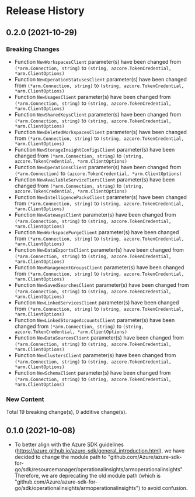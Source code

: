 # Release History

## 0.2.0 (2021-10-29)
### Breaking Changes

- Function `NewWorkspacesClient` parameter(s) have been changed from `(*arm.Connection, string)` to `(string, azcore.TokenCredential, *arm.ClientOptions)`
- Function `NewOperationStatusesClient` parameter(s) have been changed from `(*arm.Connection, string)` to `(string, azcore.TokenCredential, *arm.ClientOptions)`
- Function `NewUsagesClient` parameter(s) have been changed from `(*arm.Connection, string)` to `(string, azcore.TokenCredential, *arm.ClientOptions)`
- Function `NewSharedKeysClient` parameter(s) have been changed from `(*arm.Connection, string)` to `(string, azcore.TokenCredential, *arm.ClientOptions)`
- Function `NewDeletedWorkspacesClient` parameter(s) have been changed from `(*arm.Connection, string)` to `(string, azcore.TokenCredential, *arm.ClientOptions)`
- Function `NewStorageInsightConfigsClient` parameter(s) have been changed from `(*arm.Connection, string)` to `(string, azcore.TokenCredential, *arm.ClientOptions)`
- Function `NewOperationsClient` parameter(s) have been changed from `(*arm.Connection)` to `(azcore.TokenCredential, *arm.ClientOptions)`
- Function `NewAvailableServiceTiersClient` parameter(s) have been changed from `(*arm.Connection, string)` to `(string, azcore.TokenCredential, *arm.ClientOptions)`
- Function `NewIntelligencePacksClient` parameter(s) have been changed from `(*arm.Connection, string)` to `(string, azcore.TokenCredential, *arm.ClientOptions)`
- Function `NewGatewaysClient` parameter(s) have been changed from `(*arm.Connection, string)` to `(string, azcore.TokenCredential, *arm.ClientOptions)`
- Function `NewWorkspacePurgeClient` parameter(s) have been changed from `(*arm.Connection, string)` to `(string, azcore.TokenCredential, *arm.ClientOptions)`
- Function `NewDataExportsClient` parameter(s) have been changed from `(*arm.Connection, string)` to `(string, azcore.TokenCredential, *arm.ClientOptions)`
- Function `NewManagementGroupsClient` parameter(s) have been changed from `(*arm.Connection, string)` to `(string, azcore.TokenCredential, *arm.ClientOptions)`
- Function `NewSavedSearchesClient` parameter(s) have been changed from `(*arm.Connection, string)` to `(string, azcore.TokenCredential, *arm.ClientOptions)`
- Function `NewLinkedServicesClient` parameter(s) have been changed from `(*arm.Connection, string)` to `(string, azcore.TokenCredential, *arm.ClientOptions)`
- Function `NewLinkedStorageAccountsClient` parameter(s) have been changed from `(*arm.Connection, string)` to `(string, azcore.TokenCredential, *arm.ClientOptions)`
- Function `NewDataSourcesClient` parameter(s) have been changed from `(*arm.Connection, string)` to `(string, azcore.TokenCredential, *arm.ClientOptions)`
- Function `NewClustersClient` parameter(s) have been changed from `(*arm.Connection, string)` to `(string, azcore.TokenCredential, *arm.ClientOptions)`
- Function `NewSchemaClient` parameter(s) have been changed from `(*arm.Connection, string)` to `(string, azcore.TokenCredential, *arm.ClientOptions)`

### New Content


Total 19 breaking change(s), 0 additive change(s).


## 0.1.0 (2021-10-08)
- To better align with the Azure SDK guidelines (https://azure.github.io/azure-sdk/general_introduction.html), we have decided to change the module path to "github.com/Azure/azure-sdk-for-go/sdk/resourcemanager/operationalinsights/armoperationalinsights". Therefore, we are deprecating the old module path (which is "github.com/Azure/azure-sdk-for-go/sdk/operationalinsights/armoperationalinsights") to avoid confusion.